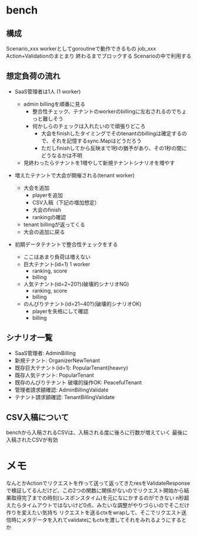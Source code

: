 # bench

## 構成

Scenario_xxx
  workerとしてgoroutineで動作できるもの
job_xxx
  Action+Validationのまとまり
  終わるまでブロックする
  Scenarioの中で利用する

## 想定負荷の流れ

- SaaS管理者は1人 (1 worker)
  - admin billingを順番に見る
    - 整合性チェック、テナントのworkerのbillingに左右されるのでちょっと難しそう
    - 何かしらのチェックは入れたいので頑張りどころ
      - 大会をfinishしたタイミングでそのtenantのbillingは確定するので、それを記憶するsync.Mapはどうだろう
      - ただしfinishしてから反映まで1秒の猶予があり、その1秒の間にどうなるかは不明
  - 見終わったらテナントを1増やして新規テナントシナリオを増やす

- 増えたテナントで大会が開催される(tenant worker)
  - 大会を追加
    - playerを追加
    - CSV入稿（下記の増加想定）
    - 大会のfinish
    - rankingの確認
  - tenant billingが返ってくる
  - 大会の追加に戻る

- 初期データテナントで整合性チェックをする
  - ここはあまり負荷は増えない
  - 巨大テナント(id=1) 1 worker
    - ranking, score
    - billing
  - 人気テナント(id=2~20?)(破壊的シナリオNG)
    - ranking, score
    - billing
  - のんびりテナント(id=21~40?)(破壊的シナリオOK)
    - playerを失格にして確認
    - billing

## シナリオ一覧

- SaaS管理者: AdminBilling
- 新規テナント: OrganizerNewTenant
- 既存巨大テナント(id=1): PopularTenant(heavry)
- 既存人気テナント: PopularTenant
- 既存のんびりテナント 破壊的操作OK: PeacefulTenant
- 管理者請求額確認: AdminBillingValidate
- テナント請求額確認: TenantBillingValidate

## CSV入稿について

benchから入稿されるCSVは、入稿される度に後ろに行数が増えていく
最後に入稿されたCSVが有効

# メモ

なんとかActionでリクエストを作って送って返ってきたresをValidateResponseで検証してるんだけど、この2つの関数に関係がないのでリクエスト開始から結果取得完了までの時刻(レスポンスタイム)を元になにかするのができない
n秒超えたらタイムアウトではないけど0点、みたいな調整がやりづらいのでそこだけ作りを変えたい気持ち
リクエストを送るctxをwrapして、そこでリクエスト送信時にメタデータを入れてvalidateにもctxを渡してそれをみれるようにするとか

